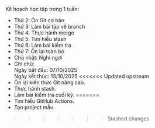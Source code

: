 Kế hoạch học tập trong 1 tuần:  
- Thứ 2: Ôn Git cơ bản  
- Thứ 3: Làm bài tập về branch  
- Thứ 4: Thực hành merge  
- Thứ 5: Tìm hiểu stash  
- Thứ 6: Làm bài kiểm tra  
- Thứ 7: Ôn lại toàn bộ  
- Chủ nhật: Nghỉ ngơi  
- Ghi chú:  
Ngày bắt đầu: 07/10/2025  
Ngày kết thúc: 13/10/2025
<<<<<<< Updated upstream
- Ôn lại kiến thức Git nâng cao.  
- Thực hành stash.  
- Làm bài kiểm tra cuối kỳ.
=======
- Tìm hiểu GitHub Actions.  
- Tạo project mẫu.
>>>>>>> Stashed changes
